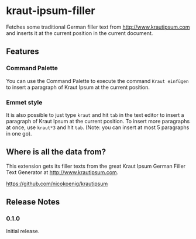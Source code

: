 # kraut-ipsum-filler

Fetches some traditional German filler text from http://www.krautipsum.com and inserts it at the current position in the current document.

## Features

### Command Palette
You can use the Command Palette to execute the command `Kraut einfügen` to insert a paragraph of Kraut Ipsum at the current position.

### Emmet style

It is also possible to just type `kraut` and hit `tab` in the text editor to insert a paragraph of Kraut Ipsum at the current position.
To insert more paragraphs at once, use `kraut*3` and hit `tab`. (Note: you can insert at most 5 paragraphs in one go).

## Where is all the data from?

This extension gets its filler texts from the great Kraut Ipsum German Filler Text Generator at 
<a href="http://www.krautipsum.com">http://www.krautipsum.com</a>.

<a href="https://github.com/nicokoenig/krautipsum">https://github.com/nicokoenig/krautipsum</a>

## Release Notes


### 0.1.0

Initial release.


